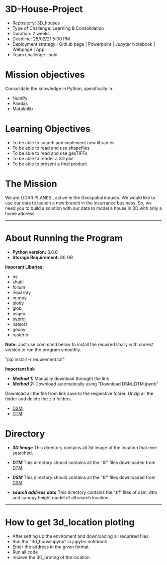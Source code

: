 # 3D-House-Project

* Repository: 3D_houses
* Type of Challenge: Learning & Consolidation
* Duration: 2 weeks
* Deadline: 25/02/21 5:00 PM
* Deployment strategy : Github page | Powerpoint | Jupyter Notebook | Webpage | App
* Team challenge : solo

# Mission objectives

Consolidate the knowledge in Python, specifically in :

* NumPy
* Pandas
* Matplotlib


# Learning Objectives

* To be able to search and implement new librairies
* To be able to read and use shapefiles
* To be able to read and use geoTIFFs
* To be able to render a 3D plot
* To be able to present a final product


# The Mission

We are LIDAR PLANES , active in the Geospatial industy. We would like to use our data to launch a new branch in the insurrance business. So, we need you to build a solution with our data to model a house in 3D with only a home address.

---

# About Running the Program

* **Python version:** 3.8.0
* **Storage Requirement:** 80 GB 

**Imporant Libaries:**

* os
* shutil
* folium
* rioxarray
* numpy
* plotly
* glob
* osgeo
* pyproj
* natsort
* geopy
* rasterio

**Note:** Just use command below to install the required libary with correct version to run the program smoothly.

"pip install -r requiement.txt"


**Important link**
* ***Method 1:*** Manually download throught the link
* ***Method 2:*** Download automatically using "Download DSM_DTM.ipynb" 


Download all the file from link save to the respective folder.
Unzip all the folder and delete the zip folders.

* [DSM](http://www.geopunt.be/download?container=dhm-vlaanderen-ii-dsm-raster-1m&title=Digitaal%20Hoogtemodel%20Vlaanderen%20II,%20DSM,%20raster,%201m)
* [DTM](http://www.geopunt.be/download?container=dhm-vlaanderen-ii-dtm-raster-1m&title=Digitaal%20Hoogtemodel%20Vlaanderen%20II,%20DTM,%20raster,%201m)



# Directory

* ***3D Image***
This directory contains all 3d image of the location that ever searched.

* ***DTM***
This directory should contains all the '.tif' files downloaded from [DTM](http://www.geopunt.be/download?container=dhm-vlaanderen-ii-dtm-raster-1m&title=Digitaal%20Hoogtemodel%20Vlaanderen%20II,%20DTM,%20raster,%201m)

* ***DSM***
This directory should contains all the '.tif' files downloaded from [DSM](http://www.geopunt.be/download?container=dhm-vlaanderen-ii-dsm-raster-1m&title=Digitaal%20Hoogtemodel%20Vlaanderen%20II,%20DSM,%20raster,%201m)

* ***search address data***
This directory contains the '.tif' files of dsm, dtm and canopy height model of all search location.

---


# How to get 3d_location ploting

* After setting up the enviroment and downloading all requrired files.
* Run the "3d_house.ipynb" in jupyter notebook
* Enter the address in the given format.
* Run all code
* recieve the 3D_proting of the location.
